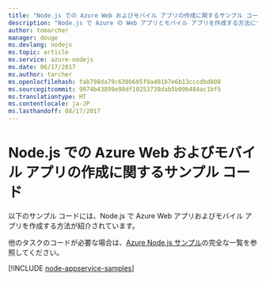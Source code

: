 ```yaml
---
title: "Node.js での Azure Web およびモバイル アプリの作成に関するサンプル コード"
description: "Node.js で Azure の Web アプリとモバイル アプリを作成する方法について紹介したサンプル コード。"
author: tomarcher
manager: douge
ms.devlang: nodejs
ms.topic: article
ms.service: azure-nodejs
ms.date: 06/17/2017
ms.author: tarcher
ms.openlocfilehash: fab798da79c630b605f0a401b7e6b13cccdbd808
ms.sourcegitcommit: 9974b43899e98df10253738dab5b09b484ac1bf5
ms.translationtype: HT
ms.contentlocale: ja-JP
ms.lasthandoff: 08/17/2017
---
```

# <a name="sample-code-for-building-azure-web-and-mobile-apps-with-nodejs"></a>Node.js での Azure Web およびモバイル アプリの作成に関するサンプル コード

以下のサンプル コードには、Node.js で Azure Web アプリおよびモバイル アプリを作成する方法が紹介されています。

他のタスクのコードが必要な場合は、[Azure Node.js サンプル](https://azure.microsoft.com/resources/samples/?term=nodejs)の完全な一覧を参照してください。

[!INCLUDE [node-appservice-samples](../docs-ref-conceptual/includes/appservice-samples.md)]